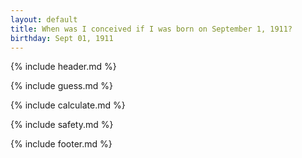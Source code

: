 ```yaml
---
layout: default
title: When was I conceived if I was born on September 1, 1911?
birthday: Sept 01, 1911
---
```


{% include header.md %}

{% include guess.md %}

{% include calculate.md %}

{% include safety.md %}

{% include footer.md %}



